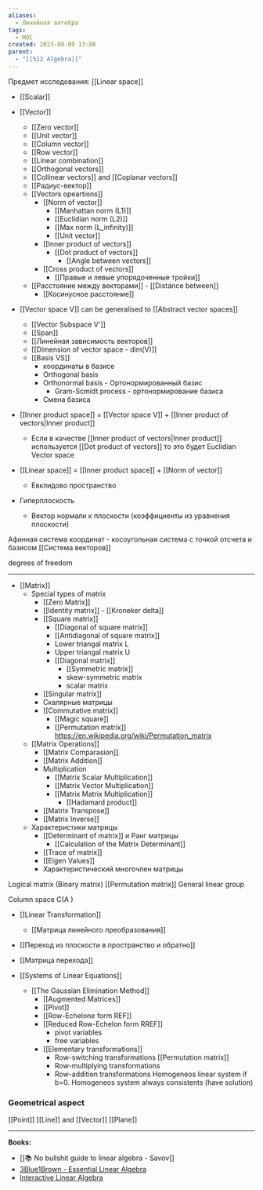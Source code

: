 ```yaml
---
aliases:
  - Линейная алгебра
tags:
  - MOC
created: 2023-08-09 13:08
parent:
  - "[[512 Algebra]]"
---
```

Предмет исследования:  [[Linear space]]

- [[Scalar]] 
- [[Vector]]
	- [[Zero vector]]
	- [[Unit vector]]
	- [[Column vector]]
	- [[Row vector]]
	- [[Linear combination]]
	- [[Orthogonal vectors]]
	- [[Collinear vectors]] and [[Coplanar vectors]]
	- [[Радиус-вектор]]
	- [[Vectors opeartions]]
		- [[Norm of vector]]
			- [[Manhattan norm (L1)]]
			- [[Euclidian norm (L2)]]
			- [[Max norm (L_infinity)]]
			- [[Unit vector]]
		- [[Inner product of vectors]]
			- [[Dot product of vectors]] 
				- [[Angle between vectors]]
		- [[Cross product of vectors]]
			- [[Правые и левые упорядоченные тройки]]
	- [[Расстояние между векторами]] - [[Distance between]]
		- [[Косинусное расстояние]]

- [[Vector space V]] can be generalised to [[Abstract vector spaces]]
	- [[Vector Subspace V']] 
	- [[Span]]
	- [[Линейная зависимость векторов]]
	- [[Dimension of vector space - dim(V)]]
	- [[Basis VS]]
		- координаты в базисе 
		- Orthogonal basis
		- Orthonormal basis - Ортонормированный базис
			- Gram-Scmidt process - ортонормирование базиса
		- Смена базиса
- [[Inner product space]] = [[Vector space V]] + [[Inner product of vectors|Inner product]] 
	- Если в качестве [[Inner product of vectors|Inner product]] используется [[Dot product of vectors]] то это будет Euclidian Vector space
- [[Linear space]] = [[Inner product space]] + [[Norm of vector]]
	- Евклидово пространство

- Гиперплоскость
	- Вектор нормали к плоскости (коэффициенты из уравнения плоскости)

Афинная система координат - косоугольная система с точкой отсчета и базисом
[[Система векторов]]

degrees of freedom

---

- [[Matrix]]
	- Special types of matrix
		- [[Zero Matrix]]
		- [[Identity matrix]] - [[Kroneker delta]]
		- [[Square matrix]]
			- [[Diagonal of square matrix]]
			- [[Antidiagonal of square matrix]]
			- Lower triangal matrix L
			- Upper triangal matrix U
			- [[Diagonal matrix]]
				- [[Symmetric matrix]]
				- skew-symmetric matrix
				- scalar matrix
		- [[Singular matrix]]
		- Скалярные матрицы
		- [[Commutative matrix]]
			- [[Magic square]]
			- [[Permutation matrix]] https://en.wikipedia.org/wiki/Permutation_matrix
	- [[Matrix Operations]]
		- [[Matrix Comparasion]]
		- [[Matrix Addition]]
		- Multiplication
			- [[Matrix Scalar Multiplication]]
			- [[Matrix Vector Multiplication]]
			- [[Matrix Matrix Multiplication]]
				- [[Hadamard product]]
		- [[Matrix Transpose]]
		- [[Matrix Inverse]]
	- Характеристики матрицы
		- [[Determinant of matrix]] и Ранг матрицы
			-  [[Calculation of the Matrix Determinant]]
		- [[Trace of matrix]]
		- [[Eigen Values]]
		- Характеристический многочлен матрицы

Logical matrix (Binary matrix)
[[Permutation matrix]] 
General linear group

Column space C(A )

- [[Linear Transformation]]
	- [[Матрица линейного преобразования]]
- [[Переход из плоскости в пространство и обратно]]
- [[Матрица перехода]]


- [[Systems of Linear Equations]]
	- [[The Gaussian Elimination Method]]
		- [[Augmented Matrices]]
		- [[Pivot]]
		- [[Row-Echelone form REF]]
		- [[Reduced Row-Echelon form RREF]]
			- pivot variables
			- free variables
		- [[Elementary transformations]]
			- Row-switching transformations [[Permutation matrix]]
			- Row-multiplying transformations
			- Row-addition transformations
Homogeneos linear system if b=0. Homogeneos system always consistents (have solution)
### Geometrical aspect
[[Point]]
[[Line]] and [[Vector]]
[[Plane]]


---

**Books:**
- [[📚 No bullshit guide to linear algebra - Savov]]
- [3Blue1Brown - Essential Linear Algebra](https://www.youtube.com/playlist?list=PLZHQObOWTQDPD3MizzM2xVFitgF8hE_ab)
- [Interactive Linear Algebra](https://textbooks.math.gatech.edu/ila/index.html)

 